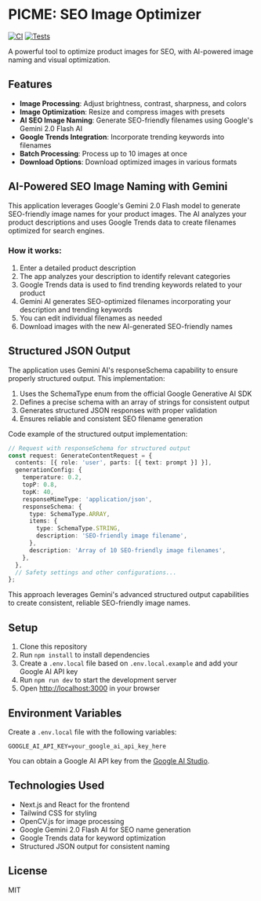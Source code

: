 # PICME: SEO Image Optimizer

[![CI](https://github.com/username/picme/actions/workflows/ci.yml/badge.svg)](https://github.com/username/picme/actions/workflows/ci.yml)
[![Tests](https://github.com/username/picme/actions/workflows/test.yml/badge.svg)](https://github.com/username/picme/actions/workflows/test.yml)

A powerful tool to optimize product images for SEO, with AI-powered image naming and visual optimization.

## Features

- **Image Processing**: Adjust brightness, contrast, sharpness, and colors
- **Image Optimization**: Resize and compress images with presets
- **AI SEO Image Naming**: Generate SEO-friendly filenames using Google's Gemini 2.0 Flash AI
- **Google Trends Integration**: Incorporate trending keywords into filenames
- **Batch Processing**: Process up to 10 images at once
- **Download Options**: Download optimized images in various formats

## AI-Powered SEO Image Naming with Gemini

This application leverages Google's Gemini 2.0 Flash model to generate SEO-friendly image names for your product images. The AI analyzes your product descriptions and uses Google Trends data to create filenames optimized for search engines.

### How it works:

1. Enter a detailed product description
2. The app analyzes your description to identify relevant categories
3. Google Trends data is used to find trending keywords related to your product
4. Gemini AI generates SEO-optimized filenames incorporating your description and trending keywords
5. You can edit individual filenames as needed
6. Download images with the new AI-generated SEO-friendly names

## Structured JSON Output

The application uses Gemini AI's responseSchema capability to ensure properly structured output. This implementation:

1. Uses the SchemaType enum from the official Google Generative AI SDK
2. Defines a precise schema with an array of strings for consistent output
3. Generates structured JSON responses with proper validation
4. Ensures reliable and consistent SEO filename generation

Code example of the structured output implementation:

```typescript
// Request with responseSchema for structured output
const request: GenerateContentRequest = {
  contents: [{ role: 'user', parts: [{ text: prompt }] }],
  generationConfig: {
    temperature: 0.2,
    topP: 0.8,
    topK: 40,
    responseMimeType: 'application/json',
    responseSchema: {
      type: SchemaType.ARRAY,
      items: {
        type: SchemaType.STRING,
        description: 'SEO-friendly image filename',
      },
      description: 'Array of 10 SEO-friendly image filenames',
    },
  },
  // Safety settings and other configurations...
};
```

This approach leverages Gemini's advanced structured output capabilities to create consistent, reliable SEO-friendly image names.

## Setup

1. Clone this repository
2. Run `npm install` to install dependencies
3. Create a `.env.local` file based on `.env.local.example` and add your Google AI API key
4. Run `npm run dev` to start the development server
5. Open [http://localhost:3000](http://localhost:3000) in your browser

## Environment Variables

Create a `.env.local` file with the following variables:

```
GOOGLE_AI_API_KEY=your_google_ai_api_key_here
```

You can obtain a Google AI API key from the [Google AI Studio](https://makersuite.google.com/).

## Technologies Used

- Next.js and React for the frontend
- Tailwind CSS for styling
- OpenCV.js for image processing
- Google Gemini 2.0 Flash AI for SEO name generation
- Google Trends data for keyword optimization
- Structured JSON output for consistent naming

## License

MIT
